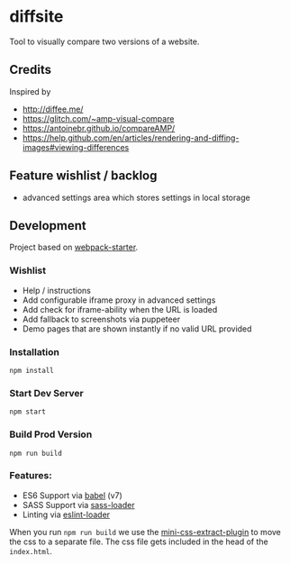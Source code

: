 # diffsite
Tool to visually compare two versions of a website.

## Credits
Inspired by
- http://diffee.me/
- https://glitch.com/~amp-visual-compare
- https://antoinebr.github.io/compareAMP/
- https://help.github.com/en/articles/rendering-and-diffing-images#viewing-differences

## Feature wishlist / backlog
- advanced settings area which stores settings in local storage

## Development
Project based on [webpack-starter](https://github.com/wbkd/webpack-starter).

### Wishlist
- Help / instructions
- Add configurable iframe proxy in advanced settings
- Add check for iframe-ability when the URL is loaded
- Add fallback to screenshots via puppeteer
- Demo pages that are shown instantly if no valid URL provided

### Installation

```
npm install
```

### Start Dev Server

```
npm start
```

### Build Prod Version

```
npm run build
```

### Features:

* ES6 Support via [babel](https://babeljs.io/) (v7)
* SASS Support via [sass-loader](https://github.com/jtangelder/sass-loader)
* Linting via [eslint-loader](https://github.com/MoOx/eslint-loader)

When you run `npm run build` we use the [mini-css-extract-plugin](https://github.com/webpack-contrib/mini-css-extract-plugin) to move the css to a separate file. The css file gets included in the head of the `index.html`.
